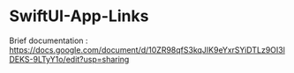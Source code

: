 # SwiftUI-App-Links

Brief documentation : https://docs.google.com/document/d/10ZR98qfS3kqJIK9eYxrSYiDTLz9OI3lDEKS-9LTyY1o/edit?usp=sharing
